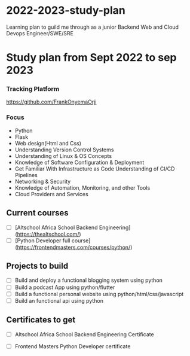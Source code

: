 # 2022-2023-study-plan

Learning plan to guild me through as a junior Backend Web and Cloud Devops Engineer/SWE/SRE


# Study plan from Sept 2022 to sep 2023

### Tracking Platform

https://github.com/FrankOnyemaOrji


### Focus

- Python
- Flask
- Web design(Html and Css)
- Understanding Version Control Systems
- Understanding of Linux & OS Concepts
- Knowledge of Software Configuration & Deployment
- Get Familiar With Infrastructure as Code
Understanding of CI/CD Pipelines
- Networking & Security
- Knowledge of Automation, Monitoring, and other Tools
- Cloud Providers and Services

## Current courses 
- [ ] [Altschool Africa School Backend Engineering] (https://thealtschool.com/)
- [ ] [Python Developer full course] (https://frontendmasters.com/courses/python/)

## Projects to build
- [ ] Build and deploy a functional blogging system using python
- [ ] Build a podcast App using python/flutter
- [ ] Build a functional personal website using python/html/css/javascript
- [ ] Build an functional api using python

## Certificates to get 
- [ ] Altschool Africa School Backend Engineering Certificate
- [ ] Frontend Masters Python Developer certificate

